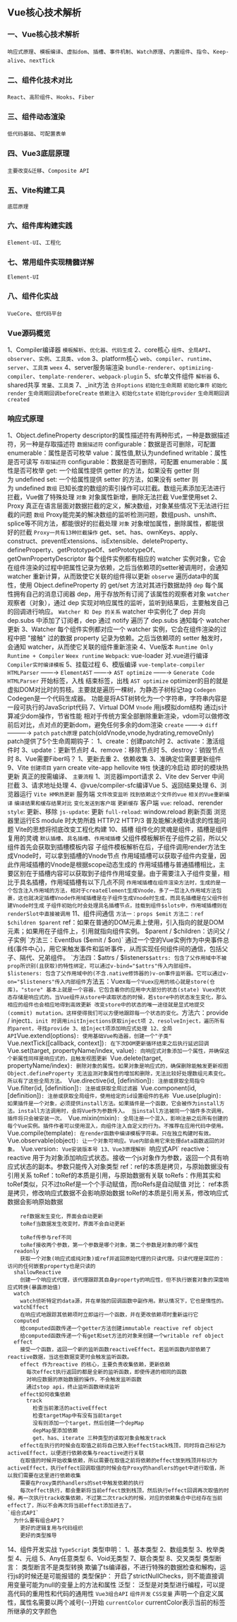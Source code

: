 ## Vue核心技术解析

### 一、Vue核心技术解析
  `响应式原理`、`模板编译`、`虚拟dom`、`插槽`、`事件机制`、`Watch原理`、`内置组件`、`指令`、`Keep-alive`、`nextTick`
### 二、组件化技术对比
  `React`、`高阶组件`、`Hooks`、`Fiber`
### 三、组件动态渲染
  `低代码基础`、`可配置表单`
### 四、Vue3底层原理
  `主要改变&迁移`、`Composite API`
### 五、Vite构建工具
  `底层原理`
### 六、组件库构建实践
  `Element-UI`、`工程化`
### 七、常用组件实现精髓详解
  `Element-UI`
### 八、组件化实战
  `VueCore`、`低代码平台`

### Vue源码概览
  1、Compiler编译器
    `模板解析`、`优化器`、`代码生成`
  2、core核心
    `组件`、`全局API`、`observer`、`实例`、`工具类`、`vdom`
  3、platform核心
    `web`、`compiler`、`runtime`、`server`、`工具类`
    `weex`
  4、server服务端渲染
    `bundle-renderer`、`optimizing-compiler`、`template-renderer`、`webpack-plugin`
  5、sfc单文件组件
    `解析器`
  6、shared共享
    `常量`、`工具类`
  7、_init方法
    `合并options`
    `初始化生命周期`
    `初始化事件`
    `初始化render`
    `生命周期回调beforeCreate`
    `依赖注入`
    `初始化state`
    `初始化provider`
    `生命周期回调created`

### 响应式原理
  1、Object.defineProperty
    descriptor的属性描述符有两种形式，一种是数据描述符，另一种是存取描述符
    `数据描述符`
      configurable：数据是否可删除，可配置
      enumerable：属性是否可枚举
      value：属性值,默认为undefined
      writable：属性是否可读写
    `存取描述符`
      configurable：数据是否可删除，可配置
      enumerable：属性是否可枚举
      get: 一个给属性提供 getter 的方法，如果没有 getter 则为 undefined
      set: 一个给属性提供 setter 的方法，如果没有 setter 则为 undefined
    `数组`
      已知长度的数组的索引操作可以拦截。数组元素添加无法进行拦截，Vue做了特殊处理
    `对象`
      对象属性新增，删除无法拦截
      Vue里使用set
  2、Proxy
    真正在语言层面对数据拦截的定义，解决数组，对象某些情况下无法进行拦截的问题
    `数组`
      Proxy能完美的解决数组的监听检测问题，数组push、unshift、splice等不同方法，都能很好的拦截处理
    `对象`
      对象增加属性，删除属性，都能很好的拦截
    `Proxy一共有13种拦截操作`
      get、set、has、ownKeys、apply、construct、preventExtensions、isExtensible、deleteProperty、defineProperty、getPrototypeOf、setPrototypeOf、getOwnPropertyDescriptor
    每个组件实例都有相应的 watcher 实例对象，它会在组件渲染的过程中把属性记录为依赖，之后当依赖项的setter被调用时，会通知 watcher 重新计算，从而致使它关联的组件得以更新
    `observe`
      遍历data中的属性，使用 Object.defineProperty 的 get/set 方法对其进行数据劫持
    `dep`
      每个属性拥有自己的消息订阅器 dep，用于存放所有订阅了该属性的观察者对象
    `watcher`
      观察者（对象），通过 dep 实现对响应属性的监听，监听到结果后，主要触发自己的回调进行响应。
    `Watcher 和 Dep 的关系`
      watcher 中实例化了 dep 并向 dep.subs 中添加了订阅者，dep 通过 notify 遍历了 dep.subs 通知每个 watcher 更新
  3、Watcher
    每个组件实例都对应一个 watcher 实例，它会在组件渲染的过程中把 "接触" 过的数据 property 记录为依赖。之后当依赖项的 setter 触发时，会通知 watcher，从而使它关联的组件重新渲染
  4、Vue版本
    `Runtime Only`
    `Runtime + Compiler`
    `Weex runtime`
    `Webpack`: vue-loader 对.vue进行编译
    `Compiler实时编译模板`
  5、挂载过程
  6、模版编译
    `vue-template-compiler`
    `HTMLParser` ——→ `ElementAST` ——→ `AST optimize` ——→ `Generate Code`
    `HTMLParser`
      开始标签，入栈
      结束标签，出栈
    `AST optimize`
      optimizer的目的就是虚拟DOM对比时的剪枝。主要就是遍历一棵树，为静态子树标记tag
    `Codegen`
      Codegen是一个代码生成器。
      功能是将AST树转化为一个字符串，字符串内容是一段可执行的JavaScript代码
  7、Virtual DOM
    `Vnode`
      用js模拟dom结构
      通过js计算减少dom操作，节省性能
      相对于传统方案全部删除重新渲染，vdom可以做修改前后对比，点对点的更新dom，避免任何多余的dom渲染
      `create` ——→ `diff` ———→ `patch`
      `patch原理`
        patch(oldVnode,vnode,hydrating,removeOnly)
        patch提供了5个生命周期钩子：
          1、create：创建patch时
          2、activate：激活组件时
          3、update：更新节点时
          4、remove：移除节点时
          5、destroy：销毁节点时
  8、Vue需要Fiber吗？
    1、更新去重
    2、依赖收集
    3、准确定位需要更新组件
  9、Vite
    `创建项目`
      yarn create vite-app hellovite
    `特性`
      快速的冷启动
      即时的模块热更新
      真正的按需编译、
    `主要流程`
      1、浏览器import请求
      2、Vite dev Server 中间拦截
      3、请求地址处理
      4、@vue/compiler-sfc编译Vue
      5、返回结果处理
      6、浏览器运行
    `Vite HMR热更新`
      服务端
        `文件改变监听`
        `找到依赖这个文件的vue`
        `相关的Vue重新编译`
        `编译结果和缓存结果对比`
        `变化发送到客户端`
        `更新缓存`
      客户端
        `vue`: reload、rerender
        `style`: 更新、移除
        `js-update`: 更新
        `full-reload`: window.reload 刷新页面
    浏览器里运行ES module 时大势所趋
    HTTP/2 HTTP/3 普及能解决模块请求的性能问题
    Vite的思想将彻底改变工程化构建
  10、插槽
    组件化的灵魂是组件，插槽是组件复用的灵魂
    `默认插槽`、`具名插槽`、`作用域插槽`
    父组件模板解析在子组件之前，所以父组件首先会获取到插槽模板内容
    子组件模板解析在后，子组件调用render方法生成Vnode时，可以拿到插槽的Vnode节点
    作用域插槽可以获取子组件内变量，因此作用域插槽的Vnode是根据scope动态生成的
    作用域插槽与普通插槽相比，主要区别在于插槽内容可以获取到子组件作用域变量。由于需要注入子组件变量，相比于具名插槽，作用域插槽有以下几点不同
      `作用域插槽在组件渲染方法时，生成的是一个包含注入作用域的方法，相对于createElement生成Vnode，多了一层注入作用域方法包裹，这也就决定插槽Vnode作用域插槽是在子组件生成Vnode时生成，而具名插槽是在父组件创建Vnode时生成`
      `子组件初始化时会处理具名插槽节点，挂载到组件$slots中，作用域插槽则在renderSlot中直接被调用`
  11、组件间通信
    `方法一：props $emit`
    `方法二：ref $children $parent`
    ref：如果在普通的DOM元素上使用，引入指向的就是DOM元素；如果用在子组件上，引用就指向组件实例。
    $parent / $children：访问父 / 子实例
    `方法三：EventBus ($emit / $on)`
    通过一个空的Vue实例作为中央事件总线(事件中心)，用它来触发事件和监听事件，从而实现任何组件间的通信，包括父子、隔代、兄弟组件。
    `方法四：$attrs / $listeners`
      $attrs: 包含了父作用域中不被prop所识别(且获取)的特性绑定，可以通过v-bind="$attrs"传入内部组件。
      $listeners: 包含了父作用域中的(不含.native修饰器的)v-on事件监听器。它可以通过v-on="$listeners"传入内部组件
    `方法五：Vuex`
      每一个Vuex应用的核心就是store(仓库)。"store" 基本上就是一个容器，它包含着你的应用中大部分的状态(state)
      Vuex的状态存储是响应式的。当Vue组件从store中读取状态的时候，若store中的状态发生变化，那么相应的组件也会相应地得到高效更新
      改变store中的状态的唯一途径就是显式地提交(commit) mutation。这样使得我们可以方便地跟踪每一个状态的变化。
    `方法六：provide / inject`
      1、init 时调用initInjections获取inject项
      2、resolveInject，遍历所有的parent，寻找provide
      3、给Inject项添加响应式处理
  12、全局API
    `Vue.extend(options)`: 使用基础Vue构造器，创建一个"子类"
    `Vue.nextTick([callback, context])`: 在下次DOM更新循环结束之后执行延迟回调
    `Vue.set(target, propertyName/index, value)`: 向响应式对象添加一个属性，并确保这个新属性同样是响应式的，且触发视图更新
    `Vue.delete(target, propertyName/index)`: 删除对象的属性。如果对象是响应式的，确保删除能触发更新视图
    Object.defineProperty 无法监测对象属性的增加和删除，无法比较好处理数组元素变化。所以有了这些全局方法。
    `Vue.directive(id, [definition])`: 注册或获取全局指令
    `Vue.filter(id, [definition])`: 注册或获取全局过滤器
    `Vue.component(id, [definition])`: 注册或获取全局组件，使用给定的id设置组件的名称
    `Vue.use(plugin)`: 如果插件是一个对象，必须提供install方法。如果插件是一个函数，它会被作为install方法。install方法调用时，会将Vue作为参数传入。
    当install方法被同一个插件多次调用，插件将只会被安装一次。
    `Vue.mixin(mixin)`: 全局注册一个混入，影响注册之后所有创建的每个Vue实例。插件作者可以使用混入，向组件注入自定义的行为。不推荐在应用代码中使用。
    `Vue.compile(template)`: 在render函数中编译模板字符串。只在独立构建时有效。
    `Vue.observable(object)`: 让一个对象可响应。Vue内部会用它来处理data函数返回的对象。
    `Vue.version`: Vue安装版本号
  13、Vue3原理解析
    `响应式API`
      reactive：reactive 用于为对象添加响应式状态。接收一个js对象作为参数，返回一个具有响应式状态的副本。参数只能传入对象类型
      ref：ref的本质是拷贝，与原始数据没有引用关系
      toRef：toRef的本质是引用，与原始数据有关联
      toRefs：作用其实和toRef类似，只不过toRef是一个个手动赋值，而toRefs是自动赋值
      对比：
        ref本质是拷贝，修改响应式数据不会影响原始数据
        toRef的本质是引用关系，修改响应式数据会影响原始数据

        ref数据发生变化，界面会自动更新
        toRef当数据发生改变时，界面不会自动更新

        toRef传参与ref不同
        toRef接收两个参数，第一个参数是哪个对象，第二个参数是对象的哪个属性
      readonly
        获取一个对象(响应式或纯对象)或ref并返回原始代理的只读代理。只读代理是深层的：访问的任何嵌套property也是只读的
      shallowReactive
        创建一个响应式代理，该代理跟踪其自身property的响应性，但不执行嵌套对象的深度响应式转换(暴露原始值)
      watch
        watch侦听特定的data源，并在单独的回调函数中副作用。默认情况下，它也是惰性的。
      watchEffect
        在响应式地跟踪其依赖项时立即运行一个函数，并在更改依赖项时重新运行它
      computed
        给computed函数传递一个getter方法创建immutable reactive ref object
        给computed函数传递一个有get和set方法的对象来创建一个writable ref object
      effect
        接受一个函数，返回一个新的监听函数reactiveEffect。若监听函数内部依赖了reactive数据，当这些数据变更时会触发监听函数。
        effect 作为reactive 的核心，主要负责收集依赖，更新依赖
          每次effect执行返回的都是全新的监听函数，即使传递的相同的函数
          对响应数据的原始数据的操作，不会触发监听函数
          通过stop api，终止监听函数继续监听
        effect如何收集依赖
          track
            检查当前激活的activeEffect
            检查targetMap中有没有当前target
            没有则添加一个target，然后创建一个depMap
            depMap里添加依赖
            get、has、iterate 三种类型的读取对象会触发track
        effect在执行的时候会在取值之前将自己放入到effectStack栈顶，同时将自己标记为activeEffect，以便进行依赖收集与reactive进行关联
        在取值的时候开始收集依赖，所以需要在取值之前将依赖的effect放到栈顶并标识为activeEffect，执行effect回调取值的时候会在Proxy的handlers的get中进行取值，所以我们需要在这里进行依赖收集
        需要在Proxy类的handlers的set中触发依赖的执行
        每次effect执行，都会重新将当前effect放到栈顶，然后执行effect回调再次取值的时候，再一次执行track收集依赖，不过第二次track的时候，对应的依赖集合中已经存在当前effect了，所以不会再次将当前effect添加进去了。
    `组合式API`
      为什么要有组合API？
        更好的逻辑复用与代码组织
        更好的类型推导
  14、组件开发实战
    `TypeScript`
      类型申明：
        1、基本类型
        2、数组类型
        3、枚举类型
        4、元组
        5、Any任意类型
        6、Void无类型
        7、联合类型
        8、交叉类型
      类型断言：
        类型断言不是类型转换
        欺骗了ts编译器，不进行特殊的数据检查和解构，运行js的时候还是可能报错的
      类型保护：
        开启了strictNullChecks，则不能直接调用变量可能为null的变量上的方法和属性
      泛型：
        泛型是对类型进行编程，可以提高代码的重用性和代码的通用性
    `Vue3组合API`
    `组件开发`
      `CSS变量`
        声明一个自定义属性，属性名需要以两个减号(--)开始
      `currentColor`
        currentColor表示当前的标签所继承的文字颜色